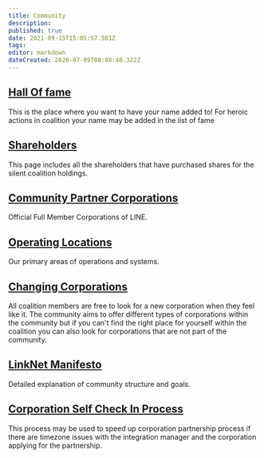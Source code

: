 ```yaml
---
title: Community
description: 
published: true
date: 2021-09-15T15:05:57.581Z
tags: 
editor: markdown
dateCreated: 2020-07-09T08:08:40.322Z
---
```


## [Hall Of fame](https://www.silentcoalition.com/hall-of-fame)
This is the place where you want to have your name added to! For heroic actions in coalition your name may be added in the list of fame

## [Shareholders](https://www.silentcoalition.com/shares)
This page includes all the shareholders that have purchased shares for the silent coalition holdings.

## [Community Partner Corporations](/community/partner-corporations)
Official Full Member Corporations of LINE.

## [Operating Locations](/community/operating-locations)
Our primary areas of operations and systems.

## [Changing Corporations](/community/changing-corporations)
All coalition members are free to look for a new corporation when they feel like it. The community aims to offer different types of corporations within the community but if you can't find the right place for yourself within the coalition you can also look for corporations that are not part of the community.

## [LinkNet Manifesto](/community/coalition-manifesto)
Detailed explanation of community structure and goals.

## [Corporation Self Check In Process](/community/corporation-self-check-in-process)
This process may be used to speed up corporation partnership process if there are timezone issues with the integration manager and the corporation applying for the partnership.